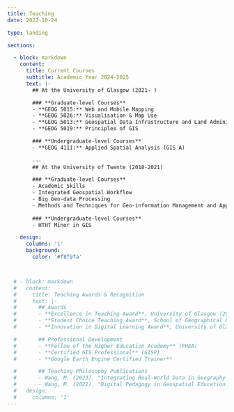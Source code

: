 ```yaml
---
title: Teaching
date: 2022-10-24

type: landing

sections:

  - block: markdown
    content:
      title: Current Courses
      subtitle: Academic Year 2024-2025
      text: |-
        ## At the University of Glasgow (2021- )

        ### **Graduate-level Courses**
        - **GEOG 5015:** Web and Mobile Mapping
        - **GEOG 5026:** Visualisation & Map Use
        - **GEOG 5013:** Geospatial Data Infrastructure and Land Administration
        - **GEOG 5019:** Principles of GIS

        ### **Undergraduate-level Courses**
        - **GEOG 4111:** Applied Spatial Analysis (GIS A)
        
        ---
        ## At the University of Twente (2018-2021)

        ### **Graduate-level Courses**
        - Academic Skills
        - Integrated Geospatial Workflow
        - Big Geo-data Processing
        - Methods and Techniques for Geo-information Management and Application
        
        ### **Undergraduate-level Courses**
        - HTHT Minor in GIS

    design:
      columns: '1'
      background:
        color: '#f8f9fa'



  # - block: markdown
  #   content:
  #     title: Teaching Awards & Recognition
  #     text: |-
  #       ## Awards
  #       - **Excellence in Teaching Award**, University of Glasgow (2023)
  #       - **Student Choice Teaching Award**, School of Geographical & Earth Sciences (2022)
  #       - **Innovation in Digital Learning Award**, University of Glasgow (2021)

  #       ## Professional Development
  #       - **Fellow of the Higher Education Academy** (FHEA)
  #       - **Certified GIS Professional** (GISP)
  #       - **Google Earth Engine Certified Trainer**

  #       ## Teaching Philosophy Publications
  #       - Wang, M. (2023). "Integrating Real-World Data in Geography Education." *Journal of Geography in Higher Education*, 47(2), 234-251.
  #       - Wang, M. (2022). "Digital Pedagogy in Geospatial Education: Lessons from the Pandemic." *Transactions in GIS*, 26(4), 1567-1582.
  #   design:
  #     columns: '1'
---
```

